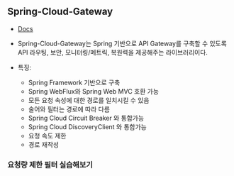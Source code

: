 ## Spring-Cloud-Gateway
- [Docs](https://spring.io/projects/spring-cloud-gateway)
- Spring-Cloud-Gateway는 Spring 기반으로 API Gateway를 구축할 수 있도록 API 라우팅, 보안, 모니터링/메트릭, 복원력을 제공해주는 라이브러리이다.

- 특징:
  - Spring Framework 기반으로 구축
  - Spring WebFlux와 Spring Web MVC 호환 가능
  - 모든 요청 속성에 대한 경로를 일치시킬 수 있음
  - 술어와 필터는 경로에 따라 다름
  - Spring Cloud Circuit Breaker 와 통합가능
  - Spring Cloud DiscoveryClient 와 통합가능
  - 요청 속도 제한
  - 경로 재작성

### 요청량 제한 필터 실습해보기

